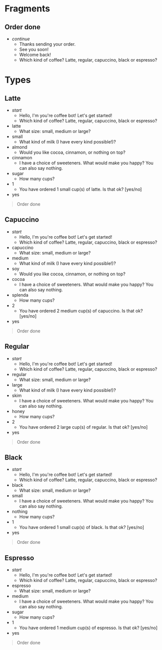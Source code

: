 # Fragments

## Order done

* *continue*
  - Thanks sending your order.
  - See you soon!
  - Welcome back!
  - Which kind of coffee? Latte, regular, capuccino, black or espresso?

# Types

## Latte

* *start*
  - Hello, I'm you're coffee bot! Let's get started!
  - Which kind of coffee? Latte, regular, capuccino, black or espresso?
* latte
  - What size: small, medium or large?
* small
  - What kind of milk (I have every kind possible!)?
* almond
  - Would you like cocoa, cinnamon, or nothing on top?
* cinnamon
  - I have a choice of sweeteners. What would make you happy? You can also say nothing.
* sugar
  - How many cups?
* 1
  - You have ordered 1 small cup(s) of latte. Is that ok? [yes/no]
* yes

> Order done

## Capuccino

* *start*
  - Hello, I'm you're coffee bot! Let's get started!
  - Which kind of coffee? Latte, regular, capuccino, black or espresso?
* capuccino
  - What size: small, medium or large?
* medium
  - What kind of milk (I have every kind possible!)?
* soy
  - Would you like cocoa, cinnamon, or nothing on top?
* cocoa
  - I have a choice of sweeteners. What would make you happy? You can also say nothing.
* splenda
  - How many cups?
* 2
  - You have ordered 2 medium cup(s) of capuccino. Is that ok? [yes/no]
* yes

> Order done

## Regular

* *start*
  - Hello, I'm you're coffee bot! Let's get started!
  - Which kind of coffee? Latte, regular, capuccino, black or espresso?
* regular
  - What size: small, medium or large?
* large
  - What kind of milk (I have every kind possible!)?
* skim
  - I have a choice of sweeteners. What would make you happy? You can also say nothing.
* honey
  - How many cups?
* 2
  - You have ordered 2 large cup(s) of regular. Is that ok? [yes/no]
* yes

> Order done

## Black

* *start*
  - Hello, I'm you're coffee bot! Let's get started!
  - Which kind of coffee? Latte, regular, capuccino, black or espresso?
* black
  - What size: small, medium or large?
* small
  - I have a choice of sweeteners. What would make you happy? You can also say nothing.
* nothing
  - How many cups?
* 1
  - You have ordered 1 small cup(s) of black. Is that ok? [yes/no]
* yes

> Order done

## Espresso

* *start*
  - Hello, I'm you're coffee bot! Let's get started!
  - Which kind of coffee? Latte, regular, capuccino, black or espresso?
* espresso
  - What size: small, medium or large?
* medium
  - I have a choice of sweeteners. What would make you happy? You can also say nothing.
* sugar
  - How many cups?
* 1
  - You have ordered 1 medium cup(s) of espresso. Is that ok? [yes/no]
* yes

> Order done